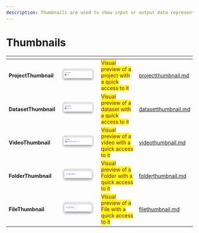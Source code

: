 ```yaml
---
description: Thumbnails are used to show input or output data representations
---
```


# Thumbnails

<table data-card-size="large" data-view="cards"><thead><tr><th></th><th></th><th></th><th data-hidden data-card-target data-type="content-ref"></th></tr></thead><tbody><tr><td><strong>ProjectThumbnail</strong></td><td><img src="../../../.gitbook/assets/widget-thumbnailProject.png" alt=""></td><td><mark style="color:purple;">Visual preview of a project with a quick access to it</mark></td><td><a href="projectthumbnail.md">projectthumbnail.md</a></td></tr><tr><td><strong>DatasetThumbnail</strong></td><td><img src="../../../.gitbook/assets/widget-thumbnailDataset.png" alt=""></td><td><mark style="color:purple;">Visual preview of a dataset with a quick access to it</mark></td><td><a href="datasetthumbnail.md">datasetthumbnail.md</a></td></tr><tr><td><strong>VideoThumbnail</strong></td><td><img src="../../../.gitbook/assets/widget-thumbnailVideo.png" alt=""></td><td><mark style="color:purple;">Visual preview of a video with a quick access to it</mark></td><td><a href="videothumbnail.md">videothumbnail.md</a></td></tr><tr><td><strong>FolderThumbnail</strong></td><td><img src="../../../.gitbook/assets/widget-thumbnailFolder.png" alt=""></td><td><mark style="color:purple;">Visual preview of a Folder with a quick access to it</mark></td><td><a href="folderthumbnail.md">folderthumbnail.md</a></td></tr><tr><td><strong>FileThumbnail</strong></td><td><img src="../../../.gitbook/assets/widget-thumbnailFile.png" alt=""></td><td><mark style="color:purple;">Visual preview of a File with a quick access to it</mark></td><td><a href="filethumbnail.md">filethumbnail.md</a></td></tr></tbody></table>

